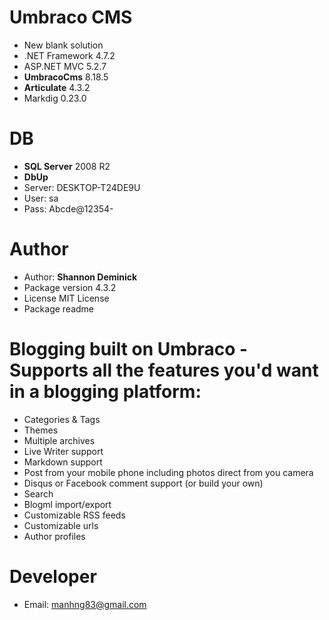 # Umbraco CMS

+ New blank solution
+ .NET Framework 4.7.2
+ ASP.NET MVC 5.2.7
+ **UmbracoCms** 8.18.5
+ **Articulate** 4.3.2
+ Markdig 0.23.0

# DB

+ **SQL Server** 2008 R2
+ **DbUp**
+ Server: DESKTOP-T24DE9U
+ User: sa
+ Pass: Abcde@12354-

# Author
+ Author: **Shannon Deminick**
+ Package version 4.3.2
+ License MIT License
+ Package readme

# Blogging built on Umbraco - Supports all the features you'd want in a blogging platform:

+ Categories & Tags
+ Themes
+ Multiple archives
+ Live Writer support
+ Markdown support
+ Post from your mobile phone including photos direct from you camera
+ Disqus or Facebook comment support (or build your own)
+ Search
+ Blogml import/export
+ Customizable RSS feeds
+ Customizable urls
+ Author profiles

# Developer
+ Email: manhng83@gmail.com
